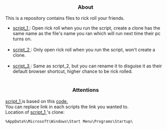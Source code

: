 <h3 align="center"> <strong> About </strong> </h3>

<p align="left"> 
    This is a repository contains files to rick roll your friends. </br>

<ul>
<li> <a href="https://github.com/caodoc/"> script_1 </a>
: Open rick roll when you run the script, create a clone has the same name as the file's name you ran which will run next time their pc turns on. </li> </br>

<li> <a href="https://github.com/caodoc/"> script_2 </a>
: Only open rick roll when you run the script, won't create a clone. </li> </br>

<li> <a href="https://github.com/caodoc/"> script_3 </a>
: Same as script_2, but you can rename it to disguise it as their default browser shortcut, higher chance to be rick rolled. </li> </br>
</ul>

</p>

<h3 align="center"> <strong> Attentions </strong> </h3>

<p algin="left">
    <a href="https://github.com/caodoc/"> script_1 </a>
is based on this <a href="https://github.com/MauriceNorden/rick-roll"> code. </a> </br>
    You can replace link in each scripts the link you wanted to. </br>
    Location of <a href="https://github.com/caodoc/"> script_1 </a> 's clone: </br>
</p>

```
%AppData%\Microsoft\Windows\Start Menu\Programs\Startup\
```